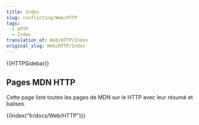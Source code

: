 ```yaml
---
title: Index
slug: conflicting/Web/HTTP
tags:
  - HTTP
  - Index
translation_of: Web/HTTP/Index
original_slug: Web/HTTP/Index
---
```

{{HTTPSidebar}}

## Pages MDN HTTP

Cette page liste toutes les pages de MDN sur le HTTP avec leur résumé et balises.

{{Index("fr/docs/Web/HTTP")}}
